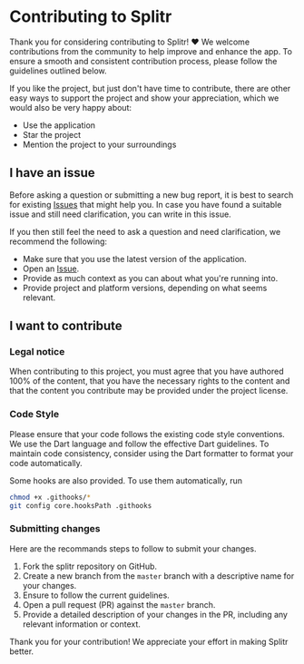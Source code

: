 # Contributing to Splitr

Thank you for considering contributing to Splitr! :heart: We welcome contributions from the community to help improve and enhance the app. To ensure a smooth and consistent contribution process, please follow the guidelines outlined below.

If you like the project, but just don't have time to contribute, there are other easy ways to support the project and show your appreciation, which we would also be very happy about:
 - Use the application
 - Star the project
 - Mention the project to your surroundings

## I have an issue

Before asking a question or submitting a new bug report, it is best to search for existing [Issues](https://github.com/BhasherBEL/Splitr/issues) that might help you. In case you have found a suitable issue and still need clarification, you can write in this issue.

If you then still feel the need to ask a question and need clarification, we recommend the following:

- Make sure that you use the latest version of the application.
- Open an [Issue](https://github.com/BhasherBEL/Splitr/issues/new).
- Provide as much context as you can about what you're running into.
- Provide project and platform versions, depending on what seems relevant.

## I want to contribute

### Legal notice

When contributing to this project, you must agree that you have authored 100% of the content, that you have the necessary rights to the content and that the content you contribute may be provided under the project license.

### Code Style

Please ensure that your code follows the existing code style conventions. We use the Dart language and follow the effective Dart guidelines. To maintain code consistency, consider using the Dart formatter to format your code automatically.

Some hooks are also provided. To use them automatically, run
```sh
chmod +x .githooks/*
git config core.hooksPath .githooks
```

### Submitting changes

Here are the recommands steps to follow to submit your changes.

1. Fork the splitr repository on GitHub.
2. Create a new branch from the `master` branch with a descriptive name for your changes.
3. Ensure to follow the current guidelines.
4. Open a pull request (PR) against the `master` branch.
5. Provide a detailed description of your changes in the PR, including any relevant information or context.

Thank you for your contribution! We appreciate your effort in making Splitr better.